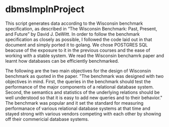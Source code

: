 # dbmsImplnProject

  This script generates data according to the Wisconsin benchmark specification, as described in “The Wisconsin Benchmark: Past, Present, and Future” by David J. DeWitt. In order to follow the benchmark specification as closely as possible, I followed the code laid out in that document and simply ported it to golang. 
We chose POSTGRES SQL beacuse of the exposure to it in the previous courses and the ease of working with a stable system. 
We read the Wisconsin benchamrk paper and learnt how databases can be efficiently benchmarked. 

The following are the two main objectives for the design of Wisconsin benchmark as quoted in the paper.
"The benchmark was designed with two objectives in mind. First, the queries in the benchmark should test the performance of the major components of a relational database system. Second, the semantics and statistics of the underlying relations should be well understood so that it is easy to add new queries and to their behavior."
The benchmark was popular and it set the standard for measuring performanace of various relational database systems at that time and stayed strong with various vendors competing with each other by showing off their commericial database systems.




 

